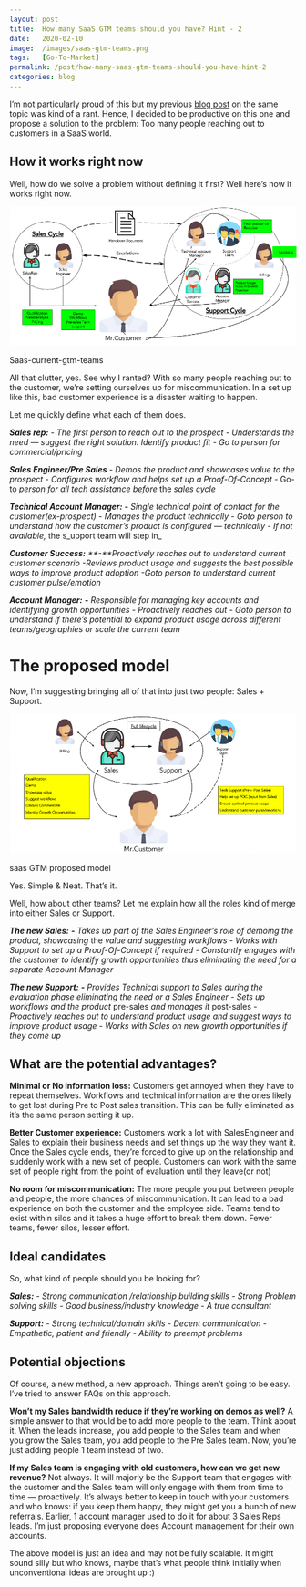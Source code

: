 ```yaml
---
layout: post
title:  How many SaaS GTM teams should you have? Hint - 2
date:   2020-02-10
image:  /images/saas-gtm-teams.png
tags:   [Go-To-Market]
permalink: /post/how-many-saas-gtm-teams-should-you-have-hint-2
categories: blog
---
```


I’m not particularly proud of this but my previous [blog post](https://www.saasgeneralist.com/post/how-it-feels-to-be-a-saas-customer-in-2016) on the same topic was kind of a rant. Hence, I decided to be productive on this one and propose a solution to the problem: Too many people reaching out to customers in a SaaS world.



## How it works right now

Well, how do we solve a problem without defining it first? Well here’s how it works right now.

![Saas-current-gtm-teams](/images/saasgtm/1.webp)

Saas-current-gtm-teams



All that clutter, yes. See why I ranted? With so many people reaching out to the customer, we’re setting ourselves up for miscommunication. In a set up like this, bad customer experience is a disaster waiting to happen.



Let me quickly define what each of them does.



_**Sales rep:**_ _- The first person to reach out to the prospect_ _- Understands the need — suggest the right solution. Identify product fit_ _- Go to person for commercial/pricing_

_**Sales Engineer/Pre Sales**_ _- Demos the product and showcases value to the prospect_ _- Configures workflow and helps set up a Proof-Of-Concept_ _-_ Go-to _person for all tech assistance before_ the _sales cycle_

_**Technical Account Manager:**_ _**-**_ _Single technical point of contact for the customer(ex-prospect)_ _- Manages the product technically_ _- Goto person to understand how the customer’s product is configured — technically_ _- If not available,_ the s_upport team will step in_

_**Customer Success:**_ _**-**Proactively reaches out to understand current customer scenario_ _-Reviews product usage and suggests_ the _best possible ways to improve product adoption_ _-Goto person to understand current customer pulse/emotion_

_**Account Manager:**_ _**-**_ _Responsible for managing key accounts and identifying growth opportunities_ _- Proactively reaches out_ _- Goto person to understand if there’s potential to expand product usage across different teams/geographies or scale the current team_





# The proposed model

Now, I’m suggesting bringing all of that into just two people: Sales + Support.



![saas-gtm-proposed](/images/saasgtm/2.webp)

saas GTM proposed model

Yes. Simple & Neat. That’s it.



Well, how about other teams? Let me explain how all the roles kind of merge into either Sales or Support.



_**The new Sales:**_ _**-**_ _Takes up part of the Sales Engineer’s role of demoing the product, showcasing_ the _value and suggesting workflows_ _- Works with Support to set up a Proof-Of-Concept if required_ _- Constantly engages with the customer to identify growth opportunities thus eliminating the need for a separate Account Manager_

_**The new Support:**_ _**-**_ _Provides Technical support to Sales during the evaluation phase eliminating the need or a Sales Engineer_ _- Sets up workflows and the product_ pre-sales _and manages it_ post-sales _- Proactively reaches out to understand product usage and suggest ways to improve product usage_ _- Works with Sales on new growth opportunities if they come up_



## What are the potential advantages?

**Minimal or No information loss:** Customers get annoyed when they have to repeat themselves. Workflows and technical information are the ones likely to get lost during Pre to Post sales transition. This can be fully eliminated as it’s the same person setting it up.

**Better Customer experience:** Customers work a lot with SalesEngineer and Sales to explain their business needs and set things up the way they want it. Once the Sales cycle ends, they’re forced to give up on the relationship and suddenly work with a new set of people. Customers can work with the same set of people right from the point of evaluation until they leave(or not)

**No room for miscommunication:** The more people you put between people and people, the more chances of miscommunication. It can lead to a bad experience on both the customer and the employee side. Teams tend to exist within silos and it takes a huge effort to break them down. Fewer teams, fewer silos, lesser effort.

## Ideal candidates

So, what kind of people should you be looking for?



_**Sales:**_ _- Strong communication /relationship building skills_ _- Strong Problem solving skills_ _- Good business/industry knowledge_ _- A true consultant_

_**Support:**_ _- Strong technical/domain skills_ _- Decent communication_ _- Empathetic, patient and friendly_ _- Ability to preempt problems_



## Potential objections

Of course, a new method, a new approach. Things aren’t going to be easy. I’ve tried to answer FAQs on this approach.

**Won’t my Sales bandwidth reduce if they’re working on demos as well?** A simple answer to that would be to add more people to the team. Think about it. When the leads increase, you add people to the Sales team and when you grow the Sales team, you add people to the Pre Sales team. Now, you’re just adding people 1 team instead of two.

**If my Sales team is engaging with old customers, how can we get new revenue?** Not always. It will majorly be the Support team that engages with the customer and the Sales team will only engage with them from time to time — proactively. It’s always better to keep in touch with your customers and who knows: if you keep them happy, they might get you a bunch of new referrals. Earlier, 1 account manager used to do it for about 3 Sales Reps leads. I’m just proposing everyone does Account management for their own accounts.

The above model is just an idea and may not be fully scalable. It might sound silly but who knows, maybe that’s what people think initially when unconventional ideas are brought up :)
